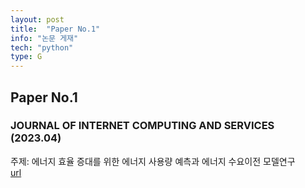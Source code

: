 ```yaml
---
layout: post
title:  "Paper No.1"
info: "논문 게재"
tech: "python"
type: G
---
```


## Paper No.1
### JOURNAL OF INTERNET COMPUTING AND SERVICES (2023.04)
주제: 에너지 효율 증대를 위한 에너지 사용량 예측과 에너지 수요이전 모델연구
<br/> [url](https://web.p.ebscohost.com/ehost/detail/detail?vid=0&sid=0acee5cd-9a38-4aa5-a17f-67ed26882e8c%40redis&bdata=Jmxhbmc9a28mc2l0ZT1laG9zdC1saXZl#AN=163748288&db=bth)
